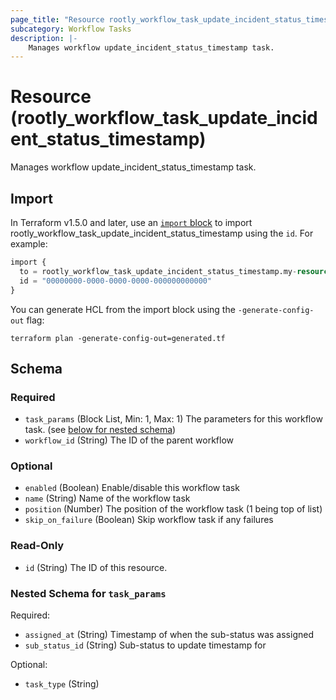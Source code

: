 ```yaml
---
page_title: "Resource rootly_workflow_task_update_incident_status_timestamp - terraform-provider-rootly"
subcategory: Workflow Tasks
description: |-
    Manages workflow update_incident_status_timestamp task.
---
```


# Resource (rootly_workflow_task_update_incident_status_timestamp)

Manages workflow update_incident_status_timestamp task.



## Import

In Terraform v1.5.0 and later, use an [`import` block](https://developer.hashicorp.com/terraform/language/import) to import rootly_workflow_task_update_incident_status_timestamp using the `id`. For example:

```terraform
import {
  to = rootly_workflow_task_update_incident_status_timestamp.my-resource
  id = "00000000-0000-0000-0000-000000000000"
}
```

You can generate HCL from the import block using the `-generate-config-out` flag:

```console
terraform plan -generate-config-out=generated.tf
```

<!-- schema generated by tfplugindocs -->
## Schema

### Required

- `task_params` (Block List, Min: 1, Max: 1) The parameters for this workflow task. (see [below for nested schema](#nestedblock--task_params))
- `workflow_id` (String) The ID of the parent workflow

### Optional

- `enabled` (Boolean) Enable/disable this workflow task
- `name` (String) Name of the workflow task
- `position` (Number) The position of the workflow task (1 being top of list)
- `skip_on_failure` (Boolean) Skip workflow task if any failures

### Read-Only

- `id` (String) The ID of this resource.

<a id="nestedblock--task_params"></a>
### Nested Schema for `task_params`

Required:

- `assigned_at` (String) Timestamp of when the sub-status was assigned
- `sub_status_id` (String) Sub-status to update timestamp for

Optional:

- `task_type` (String)
